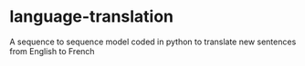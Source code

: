# language-translation
A sequence to sequence model coded in python to translate new sentences from English to French
